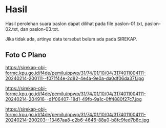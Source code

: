 # Hasil

Hasil perolehan suara paslon dapat dilihat pada file paslon-01.txt, paslon-02.txt, dan paslon-03.txt.

Jika tidak ada, artinya data tersebut belum ada pada SIREKAP.

## Foto C Plano

https://sirekap-obj-formc.kpu.go.id/f4de/pemilu/ppwp/31/74/01/10/04/3174011004111-20240214-200111--f071f44e-2d82-4e4a-9e0a-da0df06da37f.jpg

https://sirekap-obj-formc.kpu.go.id/f4de/pemilu/ppwp/31/74/01/10/04/3174011004111-20240214-204916--d1f06407-18d1-49fb-9a1c-0ff4880f27c7.jpg

https://sirekap-obj-formc.kpu.go.id/f4de/pemilu/ppwp/31/74/01/10/04/3174011004111-20240214-200203--13467aa8-c2b6-4646-88a0-b8fc9fed7b8c.jpg

